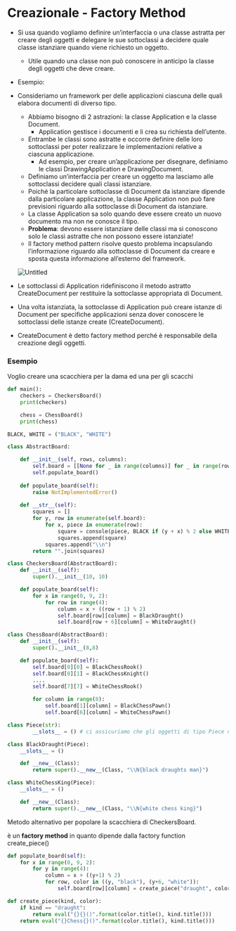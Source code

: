 # Creazionale - Factory Method

- Si usa quando vogliamo definire un’interfaccia o una classe astratta per creare degli oggetti e delegare le sue sottoclassi a decidere quale classe istanziare quando viene richiesto un oggetto.
    - Utile quando una classe non può conoscere in anticipo la classe degli oggetti che deve creare.
- Esempio:
- Consideriamo un framework per delle applicazioni ciascuna delle quali elabora documenti di diverso tipo.
    - Abbiamo bisogno di 2 astrazioni: la classe Application e la classe Document.
        - Application gestisce i documenti e li crea su richiesta dell’utente.
    - Entrambe le classi sono astratte e occorre definire delle loro sottoclassi per poter realizzare le implementazioni relative a ciascuna applicazione.
        - Ad esempio, per creare un’applicazione per disegnare, definiamo le classi DrawingApplication e DrawingDocument.
    - Definiamo un’interfaccia per creare un oggetto ma lasciamo alle sottoclassi decidere quali classi istanziare.
    - Poiché la particolare sottoclasse di Document da istanziare dipende dalla particolare applicazione, la classe Application non può fare previsioni riguardo alla sottoclasse di Document da istanziare.
    - La classe Application sa solo quando deve essere creato un nuovo documento ma non ne conosce il tipo.
    - **Problema**: devono essere istanziare delle classi ma si conoscono solo le classi astratte che non possono essere istanziate!
    - Il factory method pattern risolve questo problema incapsulando l’informazione riguardo alla sottoclasse di Document da creare e sposta questa informazione all’esterno del framework.
    
    ![Untitled](Untitled%209.png)
    
- Le sottoclassi di Application ridefiniscono il metodo astratto CreateDocument per restituire la sottoclasse appropriata di Document.
- Una volta istanziata, la sottoclasse di Application può creare istanze di Document per specifiche applicazioni senza dover conoscere le sottoclassi delle istanze create (CreateDocument).
- CreateDocument è detto factory method perché è responsabile della creazione degli oggetti.

### Esempio

Voglio creare una scacchiera per la dama ed una per gli scacchi

```python
def main():
	checkers = CheckersBoard()
	print(checkers)

	chess = ChessBoard()
	print(chess)
```

```python
BLACK, WHITE = ("BLACK", "WHITE")

class AbstractBoard:

	def __init__(self, rows, columns):
	    self.board = [[None for _ in range(columns)] for _ in range(rows)]
	    self.populate_board()
	
	def populate_board(self):
	    raise NotImplementedError()
	
	def __str__(self):
	    squares = []
	    for y, row in enumerate(self.board):
	        for x, piece in enumerate(row):
	            square = console(piece, BLACK if (y + x) % 2 else WHITE)
	            squares.append(square)
	        squares.append("\\n")
	    return "".join(squares)

```

```python
class CheckersBoard(AbstractBoard):
    def __init__(self):
        super().__init__(10, 10)

    def populate_board(self):
        for x in range(0, 9, 2):
            for row in range(4):
                column = x + ((row + 1) % 2)
                self.board[row][column] = BlackDraught()
                self.board[row + 6][column] = WhiteDraught()

```

```python
class ChessBoard(AbstractBoard):
	def __init__(self):
		super().__init__(8,8)

	def populate_board(self):
		self.board[0][0] = BlackChessRook()
		self.board[0][1] = BlackChessKnight()
		....
		self.board[7][7] = WhiteChessRook()

		for column in range(8):
			self.board[1][column] = BlackChessPawn()
			self.board[6][column] = WhiteChessPawn()
```

```python
class Piece(str):
		__slots__ = () # ci assicuriamo che gli oggetti di tipo Piece non abbiano variabili di istanza
```

```python
class BlackDraught(Piece):
    __slots__ = ()

    def __new__(Class):
        return super().__new__(Class, "\\N{black draughts man}")

class WhiteChessKing(Piece):
    __slots__ = ()

    def __new__(Class):
        return super().__new__(Class, "\\N{white chess king}")

```

Metodo alternativo per popolare la scacchiera di CheckersBoard.

è un **factory method** in quanto dipende dalla factory function create_piece()

```python
def populate_board(self):
	for x in range(0, 9, 2):
		for y in range(4):
			column = x + ((y+1) % 2)
			for row, color in ((y, "black"), (y+6, "white")):
				self.board[row][column] = create_piece("draught", color)
```

```python
def create_piece(kind, color):
	if kind == "draught":
		return eval("{}{}()".format(color.title(), kind.title()))
	return eval("{}Chess{}()".format(color.title(), kind.title()))
```